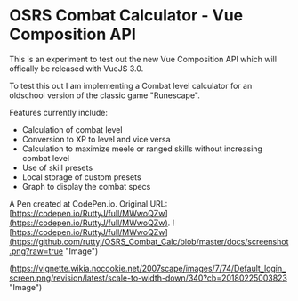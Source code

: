 # OSRS Combat Calculator - Vue Composition API 

This is an experiment to test out the new Vue Composition API which will offically be released with VueJS 3.0. 

To test this out I am implementing a Combat level calculator for an oldschool version of the classic game "Runescape".

Features currently include:
- Calculation of combat level
- Conversion to XP to level and vice versa
- Calculation to maximize meele or ranged skills without increasing combat level
- Use of skill presets
- Local storage of custom presets
- Graph to display the combat specs

 A Pen created at CodePen.io. Original URL: [https://codepen.io/RuttyJ/full/MWwoQZw](https://codepen.io/RuttyJ/full/MWwoQZw).
![https://codepen.io/RuttyJ/full/MWwoQZw](https://github.com/ruttyj/OSRS_Combat_Calc/blob/master/docs/screenshot.png?raw=true "Image")


(https://vignette.wikia.nocookie.net/2007scape/images/7/74/Default_login_screen.png/revision/latest/scale-to-width-down/340?cb=20180225003823 "Image")
